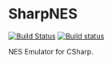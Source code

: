 SharpNES
=========
[![Build Status](https://travis-ci.org/dykarohora/SharpNES.svg?branch=master)](https://travis-ci.org/dykarohora/SharpNES)
[![Build status](https://ci.appveyor.com/api/projects/status/8si8gtb0euqxf7om?svg=true)](https://ci.appveyor.com/project/dykarohora/sharpnes)

NES Emulator for CSharp.
